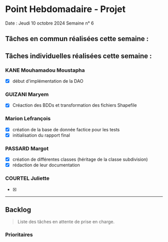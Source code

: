 # Point Hebdomadaire - Projet

Date : Jeudi 10 octobre 2024
Semaine n° 6

## Tâches en commun réalisées cette semaine :

## Tâches individuelles réalisées cette semaine :

### KANE Mouhamadou Moustapha
- [x] début d'implémentation de la DAO

### GUIZANI Maryem
- [x] Créaction des BDDs et transformation des fichiers Shapefile

### Marion Lefrançois
- [x] création de la base de donnée factice pour les tests
- [x] initialisation du rapport final

### PASSARD Margot
- [x] création de différentes classes (héritage de la classe subdivision)
- [x] rédaction de leur documentation

### COURTEL Juliette
- [x]



---

## Backlog

> Liste des tâches en attente de prise en charge.

### Prioritaires
